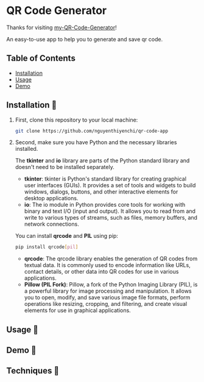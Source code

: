 # QR Code Generator

Thanks for visiting [my-QR-Code-Generator](https://github.com/nguyenthiyenchi/some-python-projects/tree/main/qr-code-app)!

An easy-to-use app to help you to generate and save qr code.

## Table of Contents

- [Installation](#installation)
- [Usage](#usage)
- [Demo](#demo)

## Installation 🎵

1. First, clone this repository to your local machine:

   ```bash
   git clone https://github.com/nguyenthiyenchi/qr-code-app
   ```

2. Second, make sure you have Python and the necessary libraries installed.
   
   The **tkinter** and **io** library are parts of the Python standard library and doesn't need to be installed separately.

   - **tkinter**: tkinter is Python's standard library for creating graphical user interfaces (GUIs). It provides a set of tools and widgets to build windows, dialogs, buttons, and other interactive elements for desktop applications.
   - **io**: The io module in Python provides core tools for working with binary and text I/O (input and output). It allows you to read from and write to various types of streams, such as files, memory buffers, and network connections.

   You can install **qrcode** and **PIL** using pip:
   ```bash
   pip install qrcode[pil]
   ```

   - **qrcode**: The qrcode library enables the generation of QR codes from textual data. It is commonly used to encode information like URLs, contact details, or other data into QR codes for use in various applications.
   - **Pillow (PIL Fork)**: Pillow, a fork of the Python Imaging Library (PIL), is a powerful library for image processing and manipulation. It allows you to open, modify, and save various image file formats, perform operations like resizing, cropping, and filtering, and create visual elements for use in graphical applications.

## Usage 🎵

## Demo 🎵

## Techniques 🎵
